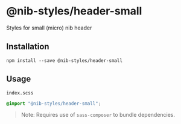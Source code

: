 # @nib-styles/header-small

Styles for small (micro) nib header

## Installation

    npm install --save @nib-styles/header-small
    
## Usage

`index.scss`

```scss
@import "@nib-styles/header-small";
```
    
> Note: Requires use of `sass-composer` to bundle dependencies.
